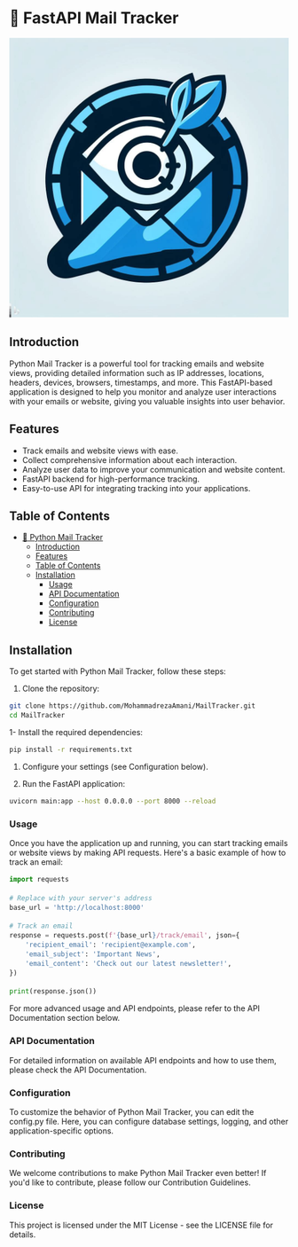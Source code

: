 # 💌 FastAPI Mail Tracker

![Project Logo](./tracker/assets/media/logo.jpg)

## Introduction

Python Mail Tracker is a powerful tool for tracking emails and website views, providing detailed information such as IP addresses, locations, headers, devices, browsers, timestamps, and more. This FastAPI-based application is designed to help you monitor and analyze user interactions with your emails or website, giving you valuable insights into user behavior.

## Features

- Track emails and website views with ease.
- Collect comprehensive information about each interaction.
- Analyze user data to improve your communication and website content.
- FastAPI backend for high-performance tracking.
- Easy-to-use API for integrating tracking into your applications.

## Table of Contents

- [💌 Python Mail Tracker](#-python-mail-tracker)
  - [Introduction](#introduction)
  - [Features](#features)
  - [Table of Contents](#table-of-contents)
  - [Installation](#installation)
    - [Usage](#usage)
    - [API Documentation](#api-documentation)
    - [Configuration](#configuration)
    - [Contributing](#contributing)
    - [License](#license)

## Installation

To get started with Python Mail Tracker, follow these steps:

1. Clone the repository:

```bash
git clone https://github.com/MohammadrezaAmani/MailTracker.git
cd MailTracker
```
1- Install the required dependencies:
```bash
pip install -r requirements.txt
```

1. Configure your settings (see Configuration below).

2. Run the FastAPI application:

```bash
uvicorn main:app --host 0.0.0.0 --port 8000 --reload
```
### Usage
Once you have the application up and running, you can start tracking emails or website views by making API requests. Here's a basic example of how to track an email:

```python
import requests

# Replace with your server's address
base_url = 'http://localhost:8000'

# Track an email
response = requests.post(f'{base_url}/track/email', json={
    'recipient_email': 'recipient@example.com',
    'email_subject': 'Important News',
    'email_content': 'Check out our latest newsletter!',
})

print(response.json())
```
For more advanced usage and API endpoints, please refer to the API Documentation section below.

### API Documentation
For detailed information on available API endpoints and how to use them, please check the API Documentation.

### Configuration
To customize the behavior of Python Mail Tracker, you can edit the config.py file. Here, you can configure database settings, logging, and other application-specific options.

### Contributing
We welcome contributions to make Python Mail Tracker even better! If you'd like to contribute, please follow our Contribution Guidelines.

### License
This project is licensed under the MIT License - see the LICENSE file for details.
